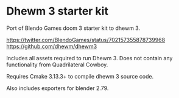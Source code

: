 # Dhewm 3 starter kit
Port of Blendo Games doom 3 starter kit to dhewm 3.

https://twitter.com/BlendoGames/status/702157355878739968
https://github.com/dhewm/dhewm3

Includes all assets required to run Dhewm 3. Does not contain any functionality from Quadrilateral Cowboy.

Requires Cmake 3.13.3+ to compile dhewm 3 source code.

Also includes exporters for blender 2.79.
